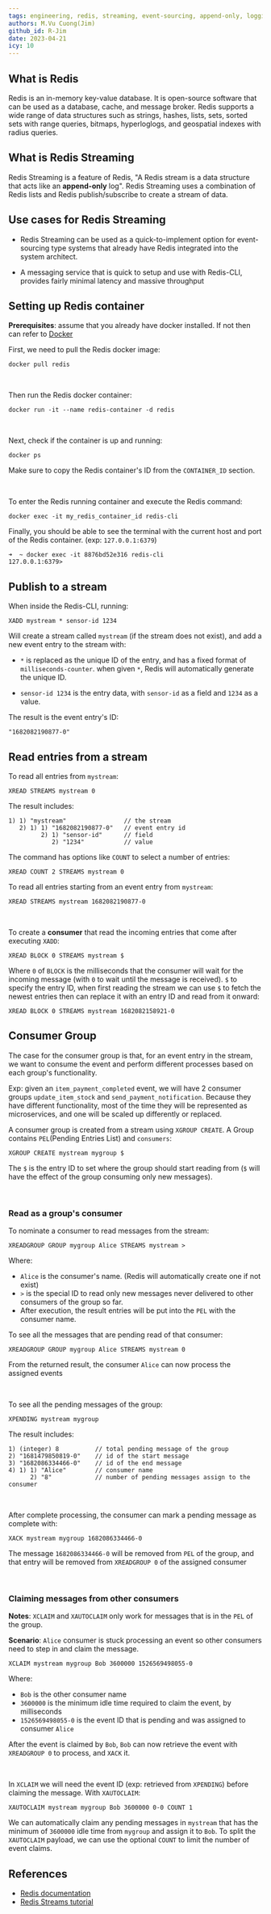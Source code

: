 ```yaml
---
tags: engineering, redis, streaming, event-sourcing, append-only, logging, messaging
authors: M.Vu Cuong(Jim)
github_id: R-Jim
date: 2023-04-21
icy: 10
---
```


## What is Redis
Redis is an in-memory key-value database. It is open-source software that can be used as a database, cache, and message broker. Redis supports a wide range of data structures such as strings, hashes, lists, sets, sorted sets with range queries, bitmaps, hyperloglogs, and geospatial indexes with radius queries.

## What is Redis Streaming
Redis Streaming is a feature of Redis, "A Redis stream is a data structure that acts like an **append-only** log". Redis Streaming uses a combination of Redis lists and Redis publish/subscribe to create a stream of data.

## Use cases for Redis Streaming
-  Redis Streaming can be used as a quick-to-implement option for event-sourcing type systems that already have Redis integrated into the system architect.

-  A messaging service that is quick to setup and use with Redis-CLI, provides fairly minimal latency and massive throughput

## Setting up Redis container
**Prerequisites**: assume that you already have docker installed. If not then can refer to [Docker](https://www.docker.com/get-started/)

First, we need to pull the Redis docker image:
```
docker pull redis
```
<br/>

Then run the Redis docker container:
```
docker run -it --name redis-container -d redis
```
<br/>

Next, check if the container is up and running:
```
docker ps
```
 Make sure to copy the Redis container's ID from the `CONTAINER_ID` section.

<br/>

To enter the Redis running container and execute the Redis command:
```
docker exec -it my_redis_container_id redis-cli
```

Finally, you should be able to see the terminal with the current host and port of the Redis container. (exp: `127.0.0.1:6379`)
```
➜  ~ docker exec -it 8876bd52e316 redis-cli
127.0.0.1:6379>
```

## Publish to a stream
When inside the Redis-CLI, running:
```
XADD mystream * sensor-id 1234
```
Will create a stream called `mystream` (if the stream does not exist), and add a new event entry to the stream with:

- `*` is replaced as the unique ID of the entry, and has a fixed format of `milliseconds-counter`. when given `*`, Redis will automatically generate the unique ID.

- `sensor-id 1234` is the entry data, with `sensor-id` as a field and `1234` as a value.

The result is the event entry's ID:
```
"1682082190877-0"
```

## Read entries from a stream
To read all entries from `mystream`:
```
XREAD STREAMS mystream 0
```

The result includes:
```
1) 1) "mystream"                // the stream
   2) 1) 1) "1682082190877-0"   // event entry id
         2) 1) "sensor-id"      // field
            2) "1234"           // value
```

The command has options like `COUNT` to select a number of entries:
```
XREAD COUNT 2 STREAMS mystream 0
```
To read all entries starting from an event entry from `mystream`:
```
XREAD STREAMS mystream 1682082190877-0
```
<br/>

To create a **consumer** that read the incoming entries that come after executing `XADD`:
```
XREAD BLOCK 0 STREAMS mystream $
```
Where `0` of `BLOCK` is the milliseconds that the consumer will wait for the incoming message (with `0` to wait until the message is received). `$` to specify the entry ID, when first reading the stream we can use `$` to fetch the newest entries then can replace it with an entry ID and read from it onward:
```
XREAD BLOCK 0 STREAMS mystream 1682082158921-0
```

## Consumer Group
The case for the consumer group is that, for an event entry in the stream, we want to consume the event and perform different processes based on each group's functionality. 

Exp: given an `item_payment_completed` event, we will have 2 consumer groups `update_item_stock` and `send_payment_notification`. Because they have different functionality, most of the time they will be represented as microservices, and one will be scaled up differently or replaced.

A consumer group is created from a stream using `XGROUP CREATE`. A Group contains `PEL`(Pending Entries List) and `consumers`:
```
XGROUP CREATE mystream mygroup $
```
The `$` is the entry ID to set where the group should start reading from (`$` will have the effect of the group consuming only new messages).

<br/>

### Read as a group's consumer
To nominate a consumer to read messages from the stream:
```
XREADGROUP GROUP mygroup Alice STREAMS mystream >
```

Where:
- `Alice` is the consumer's name. (Redis will automatically create one if not exist)
- `>` is the special ID to read only new messages never delivered to other consumers of the group so far.
- After execution, the result entries will be put into the `PEL` with the consumer name.

To see all the messages that are pending read of that consumer:
```
XREADGROUP GROUP mygroup Alice STREAMS mystream 0
```
From the returned result, the consumer `Alice` can now process the assigned events

<br/>

To see all the pending messages of the group:
```
XPENDING mystream mygroup
```
The result includes:
```
1) (integer) 8          // total pending message of the group
2) "1681479850819-0"    // id of the start message
3) "1682086334466-0"    // id of the end message
4) 1) 1) "Alice"        // consumer name
      2) "8"            // number of pending messages assign to the consumer
```

<br/>

After complete processing, the consumer can mark a pending message as complete with:
```
XACK mystream mygroup 1682086334466-0
```
The message `1682086334466-0` will be removed from `PEL` of the group, and that entry will be removed from `XREADGROUP 0` of the assigned consumer

<br/>

### Claiming messages from other consumers
**Notes**: `XCLAIM` and `XAUTOCLAIM` only work for messages that is in the `PEL` of the group.

**Scenario**: `Alice` consumer is stuck processing an event so other consumers need to step in and claim the message.

```
XCLAIM mystream mygroup Bob 3600000 1526569498055-0
```
Where:
- `Bob` is the other consumer name
- `3600000` is the minimum idle time required to claim the event, by milliseconds
- `1526569498055-0` is the event ID that is pending and was assigned to consumer `Alice`

After the event is claimed by `Bob`, `Bob` can now retrieve the event with `XREADGROUP 0` to process, and `XACK` it.

<br/>

In `XCLAIM` we will need the event ID (exp: retrieved from `XPENDING`) before claiming the message. With `XAUTOCLAIM`:
```
XAUTOCLAIM mystream mygroup Bob 3600000 0-0 COUNT 1
```
We can automatically claim any pending messages in `mystream` that has the minimum of `3600000` idle time from `mygroup` and assign it to `Bob`. To split the `XAUTOCLAIM` payload, we can use the optional `COUNT` to limit the number of event claims.

## References
- [Redis documentation](https://redis.io/docs/)
- [Redis Streams tutorial](https://redis.io/docs/data-types/streams-tutorial/)
